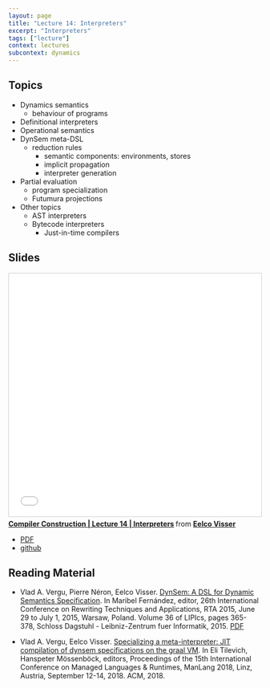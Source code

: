 ```yaml
---
layout: page
title: "Lecture 14: Interpreters"
excerpt: "Interpreters"
tags: ["lecture"]
context: lectures
subcontext: dynamics
---
```



## Topics

- Dynamics semantics
  - behaviour of programs
- Definitional interpreters
- Operational semantics
- DynSem meta-DSL
  - reduction rules
	- semantic components: environments, stores
	- implicit propagation
	- interpreter generation
- Partial evaluation
  - program specialization
  - Futumura projections
- Other topics
  - AST interpreters
  - Bytecode interpreters
	- Just-in-time compilers


## Slides

<iframe src="//www.slideshare.net/slideshow/embed_code/key/6GilXUQrdGEb7l" width="595" height="485" frameborder="0" marginwidth="0" marginheight="0" scrolling="no" style="border:1px solid #CCC; border-width:1px; margin-bottom:5px; max-width: 100%;" allowfullscreen> </iframe> <div style="margin-bottom:5px"> <strong> <a href="//www.slideshare.net/eelcovisser/compiler-construction-lecture-14-interpreters" title="Compiler Construction | Lecture 14 | Interpreters" target="_blank">Compiler Construction | Lecture 14 | Interpreters</a> </strong> from <strong><a href="https://www.slideshare.net/eelcovisser" target="_blank">Eelco Visser</a></strong> </div>

- [PDF](https://github.com/TUDelft-CS4200-2018/lectures/raw/master/14-interpreters/CS4200-2018-14-interpreters.pdf)
- [github](https://github.com/TUDelft-CS4200-2018/lectures/tree/master/14-interpreters)

## Reading Material

* Vlad A. Vergu, Pierre Néron, Eelco Visser. [DynSem: A DSL for Dynamic Semantics Specification](http://drops.dagstuhl.de/opus/volltexte/2015/5208/). In Maribel Fernández, editor, 26th International Conference on Rewriting Techniques and Applications, RTA 2015, June 29 to July 1, 2015, Warsaw, Poland. Volume 36 of LIPIcs, pages 365-378, Schloss Dagstuhl - Leibniz-Zentrum fuer Informatik, 2015. [PDF](http://drops.dagstuhl.de/opus/volltexte/2015/5208/pdf/28.pdf)

* Vlad A. Vergu, Eelco Visser. [Specializing a meta-interpreter: JIT compilation of dynsem specifications on the graal VM](https://doi.org/10.1145/3237009.3237018). In Eli Tilevich, Hanspeter Mössenböck, editors, Proceedings of the 15th International Conference on Managed Languages & Runtimes, ManLang 2018, Linz, Austria, September 12-14, 2018. ACM, 2018.
